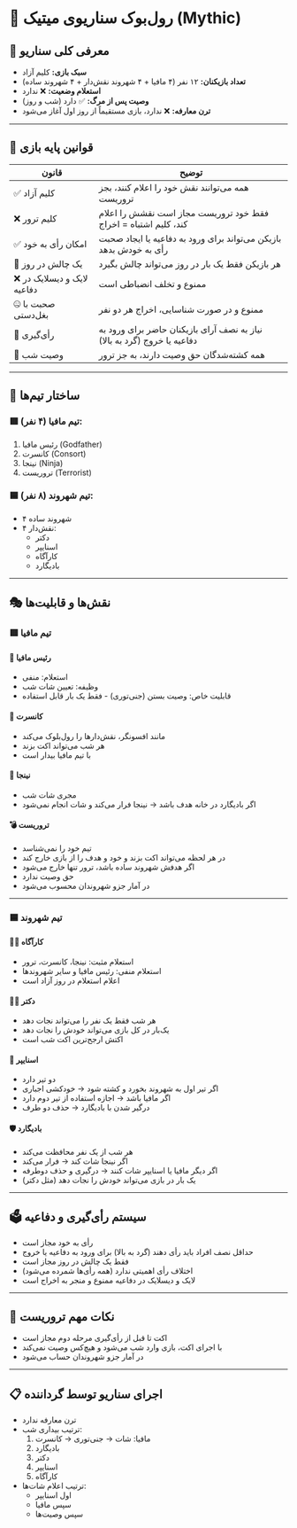 
# 📖 رول‌بوک سناریوی میتیک (Mythic)

## 🧩 معرفی کلی سناریو
- **سبک بازی:** کلیم آزاد
- **تعداد بازیکنان:** ۱۲ نفر (۴ مافیا + ۴ شهروند نقش‌دار + ۴ شهروند ساده)
- **استعلام وضعیت:** ❌ ندارد
- **وصیت پس از مرگ:** ✅ دارد (شب و روز)
- **ترن معارفه:** ❌ ندارد، بازی مستقیماً از روز اول آغاز می‌شود

---

## 📜 قوانین پایه بازی

| قانون | توضیح |
|-------|-------|
| ✅ کلیم آزاد | همه می‌توانند نقش خود را اعلام کنند، بجز تروریست |
| ❌ کلیم ترور | فقط خود تروریست مجاز است نقشش را اعلام کند، کلیم اشتباه = اخراج |
| ✅ امکان رأی به خود | بازیکن می‌تواند برای ورود به دفاعیه یا ایجاد صحبت رأی به خودش بدهد |
| 🔄 یک چالش در روز | هر بازیکن فقط یک بار در روز می‌تواند چالش بگیرد |
| ❌ لایک و دیسلایک در دفاعیه | ممنوع و تخلف انضباطی است |
| 🤐 صحبت با بغل‌دستی | ممنوع و در صورت شناسایی، اخراج هر دو نفر |
| 🔄 رأی‌گیری | نیاز به نصف آرای بازیکنان حاضر برای ورود به دفاعیه یا خروج (گرد به بالا) |
| 📢 وصیت شب | همه کشته‌شدگان حق وصیت دارند، به جز ترور |

---

## 🧠 ساختار تیم‌ها

### 🟥 تیم مافیا (۴ نفر):
1. رئیس مافیا (Godfather)
2. کانسرت (Consort)
3. نینجا (Ninja)
4. تروریست (Terrorist)

### 🟦 تیم شهروند (۸ نفر):
- ۴ شهروند ساده
- ۴ نقش‌دار:
    - دکتر
    - اسنایپر
    - کارآگاه
    - بادیگارد

---

## 🎭 نقش‌ها و قابلیت‌ها

### 🟥 تیم مافیا

#### 🎩 رئیس مافیا
- استعلام: منفی
- وظیفه: تعیین شات شب
- قابلیت خاص: وصیت بستن (جنی‌توری) - فقط یک بار قابل استفاده

#### 🎼 کانسرت
- مانند افسونگر، نقش‌دارها را رول‌بلوک می‌کند
- هر شب می‌تواند اکت بزند
- با تیم مافیا بیدار است

#### 🥷 نینجا
- مجری شات شب
- اگر بادیگارد در خانه هدف باشد → نینجا فرار می‌کند و شات انجام نمی‌شود

#### 💣 تروریست
- تیم خود را نمی‌شناسد
- در هر لحظه می‌تواند اکت بزند و خود و هدف را از بازی خارج کند
- اگر هدفش شهروند ساده باشد، ترور تنها خارج می‌شود
- حق وصیت ندارد
- در آمار جزو شهروندان محسوب می‌شود

---

### 🟦 تیم شهروند

#### 🕵️‍♂️ کارآگاه
- استعلام مثبت: نینجا، کانسرت، ترور
- استعلام منفی: رئیس مافیا و سایر شهروندها
- اعلام استعلام در روز آزاد است

#### 🧑‍⚕️ دکتر
- هر شب فقط یک نفر را می‌تواند نجات دهد
- یک‌بار در کل بازی می‌تواند خودش را نجات دهد
- اکتش ارجح‌ترین اکت شب است

#### 🎯 اسنایپر
- دو تیر دارد
- اگر تیر اول به شهروند بخورد و کشته شود → خودکشی اجباری
- اگر مافیا باشد → اجازه استفاده از تیر دوم دارد
- درگیر شدن با بادیگارد → حذف دو طرف

#### 🛡 بادیگارد
- هر شب از یک نفر محافظت می‌کند
- اگر نینجا شات کند → فرار می‌کند
- اگر دیگر مافیا یا اسنایپر شات کنند → درگیری و حذف دوطرفه
- یک بار در بازی می‌تواند خودش را نجات دهد (مثل دکتر)

---

## 🗳 سیستم رأی‌گیری و دفاعیه

- رأی به خود مجاز است
- حداقل نصف افراد باید رأی دهند (گرد به بالا) برای ورود به دفاعیه یا خروج
- فقط یک چالش در روز مجاز است
- اختلاف رأی اهمیتی ندارد (همه رأی‌ها شمرده می‌شود)
- لایک و دیسلایک در دفاعیه ممنوع و منجر به اخراج است

---

## 🧨 نکات مهم تروریست

- اکت تا قبل از رأی‌گیری مرحله دوم مجاز است
- با اجرای اکت، بازی وارد شب می‌شود و هیچ‌کس وصیت نمی‌کند
- در آمار جزو شهروندان حساب می‌شود

---

## 📋 اجرای سناریو توسط گرداننده

- ترن معارفه ندارد
- ترتیب بیداری شب:
    1. مافیا: شات → جنی‌توری → کانسرت
    2. بادیگارد
    3. دکتر
    4. اسنایپر
    5. کارآگاه
- ترتیب اعلام شات‌ها:
    - اول اسنایپر
    - سپس مافیا
    - سپس وصیت‌ها

